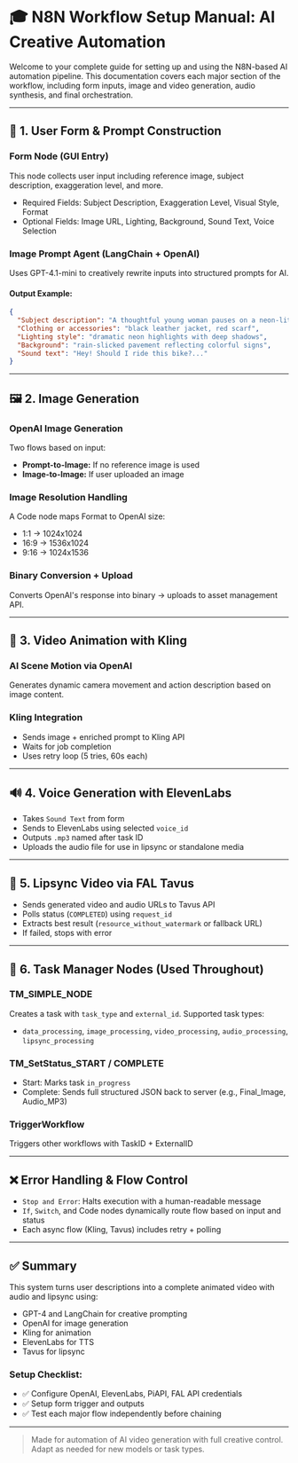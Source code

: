 
# 🎓 N8N Workflow Setup Manual: AI Creative Automation

Welcome to your complete guide for setting up and using the N8N-based AI automation pipeline. This documentation covers each major section of the workflow, including form inputs, image and video generation, audio synthesis, and final orchestration.

---

## 🧩 1. User Form & Prompt Construction

### **Form Node (GUI Entry)**
This node collects user input including reference image, subject description, exaggeration level, and more.

- Required Fields: Subject Description, Exaggeration Level, Visual Style, Format
- Optional Fields: Image URL, Lighting, Background, Sound Text, Voice Selection

### **Image Prompt Agent (LangChain + OpenAI)**
Uses GPT-4.1-mini to creatively rewrite inputs into structured prompts for AI.

#### Output Example:
```json
{
  "Subject description": "A thoughtful young woman pauses on a neon-lit city street...",
  "Clothing or accessories": "black leather jacket, red scarf",
  "Lighting style": "dramatic neon highlights with deep shadows",
  "Background": "rain-slicked pavement reflecting colorful signs",
  "Sound text": "Hey! Should I ride this bike?..."
}
```

---

## 🖼️ 2. Image Generation

### **OpenAI Image Generation**
Two flows based on input:

- **Prompt-to-Image:** If no reference image is used
- **Image-to-Image:** If user uploaded an image

### **Image Resolution Handling**
A Code node maps Format to OpenAI size:
- 1:1 → 1024x1024
- 16:9 → 1536x1024
- 9:16 → 1024x1536

### **Binary Conversion + Upload**
Converts OpenAI's response into binary → uploads to asset management API.

---

## 🎥 3. Video Animation with Kling

### **AI Scene Motion via OpenAI**
Generates dynamic camera movement and action description based on image content.

### **Kling Integration**
- Sends image + enriched prompt to Kling API
- Waits for job completion
- Uses retry loop (5 tries, 60s each)

---

## 🔊 4. Voice Generation with ElevenLabs

- Takes `Sound Text` from form
- Sends to ElevenLabs using selected `voice_id`
- Outputs `.mp3` named after task ID
- Uploads the audio file for use in lipsync or standalone media

---

## 👄 5. Lipsync Video via FAL Tavus

- Sends generated video and audio URLs to Tavus API
- Polls status (`COMPLETED`) using `request_id`
- Extracts best result (`resource_without_watermark` or fallback URL)
- If failed, stops with error

---

## 🔁 6. Task Manager Nodes (Used Throughout)

### **TM_SIMPLE_NODE**
Creates a task with `task_type` and `external_id`.
Supported task types:
- `data_processing`, `image_processing`, `video_processing`, `audio_processing`, `lipsync_processing`

### **TM_SetStatus_START / COMPLETE**
- Start: Marks task `in_progress`
- Complete: Sends full structured JSON back to server (e.g., Final_Image, Audio_MP3)

### **TriggerWorkflow**
Triggers other workflows with TaskID + ExternalID

---

## ❌ Error Handling & Flow Control

- `Stop and Error`: Halts execution with a human-readable message
- `If`, `Switch`, and Code nodes dynamically route flow based on input and status
- Each async flow (Kling, Tavus) includes retry + polling

---

## ✅ Summary

This system turns user descriptions into a complete animated video with audio and lipsync using:
- GPT-4 and LangChain for creative prompting
- OpenAI for image generation
- Kling for animation
- ElevenLabs for TTS
- Tavus for lipsync

### Setup Checklist:
- ✅ Configure OpenAI, ElevenLabs, PiAPI, FAL API credentials
- ✅ Setup form trigger and outputs
- ✅ Test each major flow independently before chaining

---

> Made for automation of AI video generation with full creative control. Adapt as needed for new models or task types.
